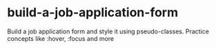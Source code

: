 # build-a-job-application-form
Build a job application form and style it using pseudo-classes.  Practice concepts like :hover, :focus and more
